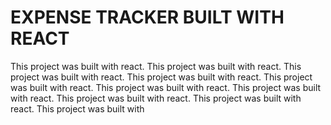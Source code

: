 # EXPENSE TRACKER BUILT WITH REACT

This project was built with react.
This project was built with react.
This project was built with react.
This project was built with react.
This project was built with react.
This project was built with react.
This project was built with react.
This project was built with react.
This project was built with react.
This project was built with 
